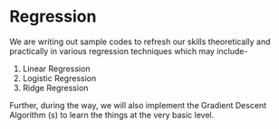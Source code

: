 # Regression
We are writing out sample codes to refresh our skills theoretically and practically in various regression techniques which may include-
1. Linear Regression
2. Logistic Regression
3. Ridge Regression

Further, during the way, we will also implement the Gradient Descent Algorithm (s) to learn the things at the very basic level.
